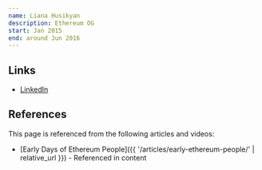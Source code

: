 ```yaml
---
name: Liana Husikyan
description: Ethereum OG
start: Jan 2015
end: around Jun 2016
---
```


## Links
- [LinkedIn](https://www.linkedin.com/in/liana-husikyan-b3a2a54/)

## References

This page is referenced from the following articles and videos:

- [Early Days of Ethereum People]({{ '/articles/early-ethereum-people/' | relative_url }}) - Referenced in content